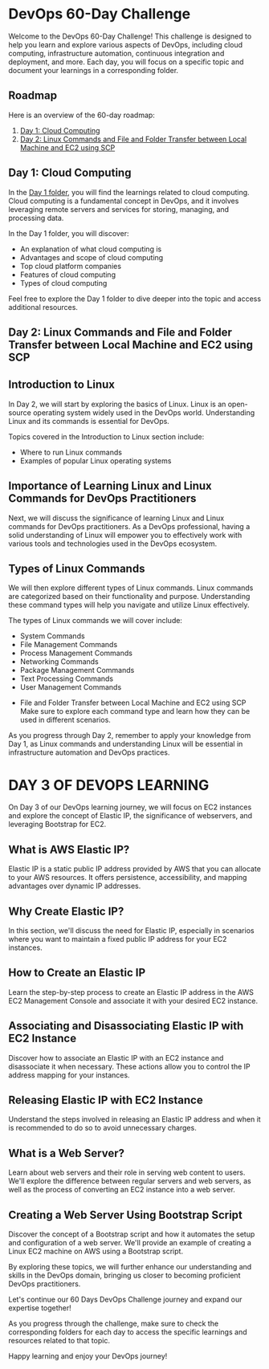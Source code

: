 # DevOps 60-Day Challenge

Welcome to the DevOps 60-Day Challenge! This challenge is designed to help you learn and explore various aspects of DevOps, including cloud computing, infrastructure automation, continuous integration and deployment, and more. Each day, you will focus on a specific topic and document your learnings in a corresponding folder.

## Roadmap

Here is an overview of the 60-day roadmap:

1. [Day 1: Cloud Computing](https://github.com/shreya-singh21/60-DAYS-DEVOPS-CHALENGE/tree/master/DAY_1)
2. [Day 2: Linux Commands and File and Folder Transfer between Local Machine and EC2 using SCP](https://github.com/shreya-singh21/60-DAYS-DEVOPS-CHALENGE/tree/master/DAY_2)


## Day 1: Cloud Computing

In the [Day 1 folder](https://github.com/shreya-singh21/60-DAYS-DEVOPS-CHALENGE/tree/master/DAY_1), you will find the learnings related to cloud computing. Cloud computing is a fundamental concept in DevOps, and it involves leveraging remote servers and services for storing, managing, and processing data.

In the Day 1 folder, you will discover:

- An explanation of what cloud computing is
- Advantages and scope of cloud computing
- Top cloud platform companies
- Features of cloud computing
- Types of cloud computing

Feel free to explore the Day 1 folder to dive deeper into the topic and access additional resources.

## Day 2: Linux Commands and File and Folder Transfer between Local Machine and EC2 using SCP

## Introduction to Linux

In Day 2, we will start by exploring the basics of Linux. Linux is an open-source operating system widely used in the DevOps world. Understanding Linux and its commands is essential for DevOps.

Topics covered in the Introduction to Linux section include:

- Where to run Linux commands
- Examples of popular Linux operating systems

## Importance of Learning Linux and Linux Commands for DevOps Practitioners

Next, we will discuss the significance of learning Linux and Linux commands for DevOps practitioners. As a DevOps professional, having a solid understanding of Linux will empower you to effectively work with various tools and technologies used in the DevOps ecosystem.

## Types of Linux Commands

We will then explore different types of Linux commands. Linux commands are categorized based on their functionality and purpose. Understanding these command types will help you navigate and utilize Linux effectively.

The types of Linux commands we will cover include:

- System Commands
- File Management Commands
- Process Management Commands
- Networking Commands
- Package Management Commands
- Text Processing Commands
- User Management Commands

* File and Folder Transfer between Local Machine and EC2 using SCP 
Make sure to explore each command type and learn how they can be used in different scenarios.

As you progress through Day 2, remember to apply your knowledge from Day 1, as Linux commands and understanding Linux will be essential in infrastructure automation and DevOps practices.

# DAY 3 OF DEVOPS LEARNING

On Day 3 of our DevOps learning journey, we will focus on EC2 instances and explore the concept of Elastic IP, the significance of webservers, and leveraging Bootstrap for EC2.

## What is AWS Elastic IP?

Elastic IP is a static public IP address provided by AWS that you can allocate to your AWS resources. It offers persistence, accessibility, and mapping advantages over dynamic IP addresses.

## Why Create Elastic IP?

In this section, we'll discuss the need for Elastic IP, especially in scenarios where you want to maintain a fixed public IP address for your EC2 instances.

## How to Create an Elastic IP

Learn the step-by-step process to create an Elastic IP address in the AWS EC2 Management Console and associate it with your desired EC2 instance.

## Associating and Disassociating Elastic IP with EC2 Instance

Discover how to associate an Elastic IP with an EC2 instance and disassociate it when necessary. These actions allow you to control the IP address mapping for your instances.

## Releasing Elastic IP with EC2 Instance

Understand the steps involved in releasing an Elastic IP address and when it is recommended to do so to avoid unnecessary charges.

## What is a Web Server?

Learn about web servers and their role in serving web content to users. We'll explore the difference between regular servers and web servers, as well as the process of converting an EC2 instance into a web server.

## Creating a Web Server Using Bootstrap Script

Discover the concept of a Bootstrap script and how it automates the setup and configuration of a web server. We'll provide an example of creating a Linux EC2 machine on AWS using a Bootstrap script.

By exploring these topics, we will further enhance our understanding and skills in the DevOps domain, bringing us closer to becoming proficient DevOps practitioners.

Let's continue our 60 Days DevOps Challenge journey and expand our expertise together!


As you progress through the challenge, make sure to check the corresponding folders for each day to access the specific learnings and resources related to that topic.

Happy learning and enjoy your DevOps journey!

